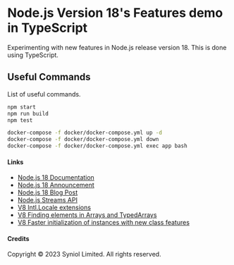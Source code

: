 # Node.js Version 18's Features demo in TypeScript
Experimenting with new features in Node.js release version 18. This is done 
using TypeScript.


## Useful Commands
List of useful commands.


```bash
npm start
npm run build
npm test

docker-compose -f docker/docker-compose.yml up -d
docker-compose -f docker/docker-compose.yml down
docker-compose -f docker/docker-compose.yml exec app bash
```


#### Links
 * [Node.js 18 Documentation](https://nodejs.org/dist/latest-v18.x/docs/api/)
 * [Node.js 18 Announcement](https://nodejs.org/en/blog/announcements/v18-release-announce)
 * [Node.js 18 Blog Post](https://nodejs.org/en/blog/release/v18.0.0)
 * [Node.js Streams API](https://nodejs.org/dist/latest-v18.x/docs/api/stream.html)
 * [V8 Intl.Locale extensions](https://v8.dev/blog/v8-release-99#intl.locale-extensions)
 * [V8 Finding elements in Arrays and TypedArrays](https://v8.dev/features/finding-in-arrays)
 * [V8 Faster initialization of instances with new class features](https://v8.dev/blog/faster-class-features)


#### Credits
Copyright &copy; 2023 Syniol Limited. All rights reserved.

